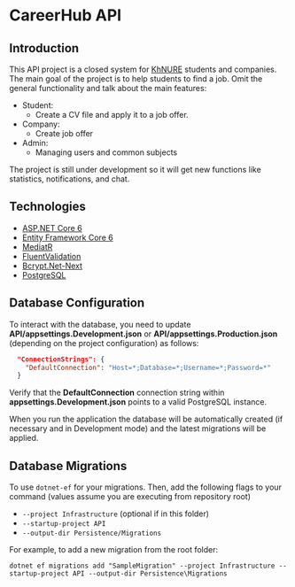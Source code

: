 # CareerHub API

## Introduction

This API project is a closed system for [KhNURE](https://nure.ua/) students and companies. The main goal of the project is to help students to find a job.
Omit the general functionality and talk about the main features:
* Student:
  * Create a CV file and apply it to a job offer.
* Company: 
  * Create job offer
* Admin:
  * Managing users and common subjects

The project is still under development so it will get new functions like statistics, notifications, and chat.

## Technologies

* [ASP.NET Core 6](https://docs.microsoft.com/en-us/aspnet/core/introduction-to-aspnet-core?view=aspnetcore-6.0)
* [Entity Framework Core 6](https://docs.microsoft.com/en-us/ef/core/)
* [MediatR](https://github.com/jbogard/MediatR)
* [FluentValidation](https://fluentvalidation.net/)
* [Bcrypt.Net-Next](https://github.com/BcryptNet/bcrypt.net)
* [PostgreSQL](https://www.postgresql.org/)

## Database Configuration

To interact with the database, you need to update **API/appsettings.Development.json** or **API/appsettings.Production.json** (depending on the project configuration) as follows:

```json
  "ConnectionStrings": {
    "DefaultConnection": "Host=*;Database=*;Username=*;Password=*"
  }
```

Verify that the **DefaultConnection** connection string within **appsettings.Development.json** points to a valid PostgreSQL instance. 

When you run the application the database will be automatically created (if necessary and in Development mode) and the latest migrations will be applied.

## Database Migrations

To use `dotnet-ef` for your migrations.
Then, add the following flags to your command (values assume you are executing from repository root)

* `--project Infrastructure` (optional if in this folder)
* `--startup-project API`
* `--output-dir Persistence/Migrations`

For example, to add a new migration from the root folder:

 `dotnet ef migrations add "SampleMigration" --project Infrastructure --startup-project API --output-dir Persistence\Migrations`
